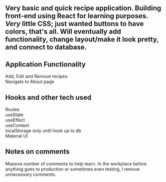 ## Very basic and quick recipe application. Building front-end using React for learning purposes. *Very* little CSS; just wanted buttons to have colors, that's all.  Will eventually add functionality, change layout/make it look pretty, and connect to database. 

## Application Functionality
Add, Edit and Remove recipes <br />
Navigate to About page

## Hooks and other tech used
Routes <br />
useState <br />
useEffect <br />
useContext <br />
localStorage only until hook up to db <br />
Material UI 

## Notes on comments

Massive number of comments to help learn. In the workplace before anything goes to production or sometimes even testing, I remove unnecessary comments.
